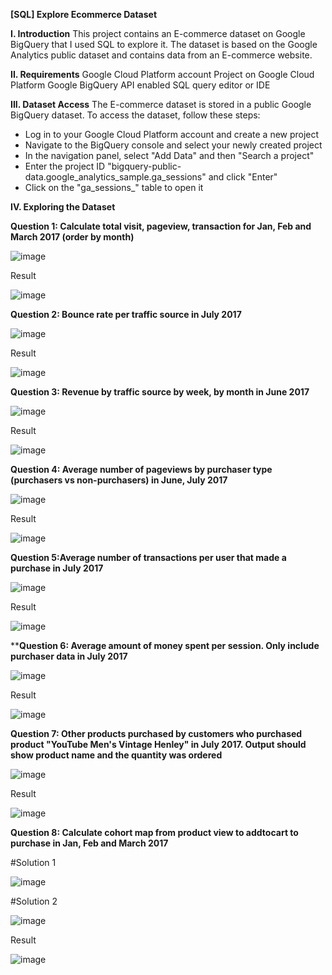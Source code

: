 **[SQL] Explore Ecommerce Dataset**

**I. Introduction**
This project contains an E-commerce dataset on Google BigQuery that I used SQL to explore it. The dataset is based on the Google Analytics public dataset and contains data from an E-commerce website.

**II. Requirements**
Google Cloud Platform account
Project on Google Cloud Platform
Google BigQuery API enabled
SQL query editor or IDE

**III. Dataset Access**
The E-commerce dataset is stored in a public Google BigQuery dataset. To access the dataset, follow these steps:

- Log in to your Google Cloud Platform account and create a new project
- Navigate to the BigQuery console and select your newly created project
- In the navigation panel, select "Add Data" and then "Search a project"
- Enter the project ID "bigquery-public-data.google_analytics_sample.ga_sessions" and click "Enter"
- Click on the "ga_sessions_" table to open it

**IV. Exploring the Dataset**

**Question 1: Calculate total visit, pageview, transaction for Jan, Feb and March 2017 (order by month)**

![image](https://github.com/heilongtian/Explore-Ecommerce-Dataset/assets/126595334/d37484ab-fedf-4ed5-bbcb-44167507663c)

Result

![image](https://github.com/heilongtian/Explore-Ecommerce-Dataset/assets/126595334/dee826eb-9bc0-4ec8-b432-9ed9e413c8ef)


**Question 2: Bounce rate per traffic source in July 2017**

![image](https://github.com/heilongtian/Explore-Ecommerce-Dataset/assets/126595334/378b20dd-1a27-44f9-b3d6-2baaf885147f)

Result

![image](https://github.com/heilongtian/Explore-Ecommerce-Dataset/assets/126595334/ecd8194c-fd37-4aa5-9b08-fed8efcda876)


**Question 3: Revenue by traffic source by week, by month in June 2017**

![image](https://github.com/heilongtian/Explore-Ecommerce-Dataset/assets/126595334/4c3216cf-be84-4406-84d2-b5a6d06f091d)

Result

![image](https://github.com/heilongtian/Explore-Ecommerce-Dataset/assets/126595334/efcf1ce0-9141-4eed-b86a-b59bb3159545)


**Question 4: Average number of pageviews by purchaser type (purchasers vs non-purchasers) in June, July 2017**

![image](https://github.com/heilongtian/Explore-Ecommerce-Dataset/assets/126595334/3f3a1d23-ce44-4ae8-9f66-4af799fd77fe)

Result

![image](https://github.com/heilongtian/Explore-Ecommerce-Dataset/assets/126595334/624e6af4-bc7b-49c4-9b4c-5fa0c0b1dff8)


**Question 5:Average number of transactions per user that made a purchase in July 2017**

![image](https://github.com/heilongtian/Explore-Ecommerce-Dataset/assets/126595334/80acd1cd-f59c-46e9-8eff-3819c7d03998)

Result

![image](https://github.com/heilongtian/Explore-Ecommerce-Dataset/assets/126595334/e225d373-e2c2-4cf2-b464-76ac3f9adfd5)

****Question 6: Average amount of money spent per session. Only include purchaser data in July 2017**

![image](https://github.com/heilongtian/Explore-Ecommerce-Dataset/assets/126595334/142df038-8e75-4d9e-9e20-226639dff468)

Result

![image](https://github.com/heilongtian/Explore-Ecommerce-Dataset/assets/126595334/d71d68ac-f8e1-4fa7-9f08-e498b16599d4)


**Question 7: Other products purchased by customers who purchased product "YouTube Men's Vintage Henley" in July 2017. Output should show product name and the quantity was ordered**

![image](https://github.com/heilongtian/Explore-Ecommerce-Dataset/assets/126595334/5be181ac-c258-49e4-9959-d81673f18271)

Result

![image](https://github.com/heilongtian/Explore-Ecommerce-Dataset/assets/126595334/bf533b4a-3eeb-4d12-8c4b-14456bf89fc6)


**Question 8: Calculate cohort map from product view to addtocart to purchase in Jan, Feb and March 2017**

#Solution 1

![image](https://github.com/heilongtian/Explore-Ecommerce-Dataset/assets/126595334/07eab243-ab04-4109-836e-c19c053e7a0e)

#Solution 2

![image](https://github.com/heilongtian/Explore-Ecommerce-Dataset/assets/126595334/057ba413-1d10-4f1e-845e-e2334bedec6b)

Result

![image](https://github.com/heilongtian/Explore-Ecommerce-Dataset/assets/126595334/033e1ff3-42cd-4cc6-b69f-ed0c2edff45b)

